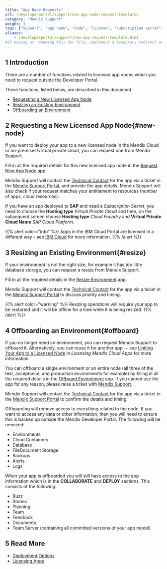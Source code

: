 ```yaml
---
title: "App Node Requests"
url: /developerportal/support/new-app-node-request-template/
category: "Mendix Support"
weight: 3
tags: ["Support", "app node", "node", "license", "subscription secret"]
aliases:
    - /developerportal/support/new-app-request-template.html
#If moving or renaming this doc file, implement a temporary redirect and let the respective team know they should update the URL in the product. See Mapping to Products for more details.
---
```


## 1 Introduction

There are a number of functions related to licensed app nodes which you need to request outside the Developer Portal.

These functions, listed below, are described in this document.

* [Requesting a New Licensed App Node](#new-node)
* [Resizing an Existing Environment](#resize)
* [Offboarding an Environment](#offboard)

## 2 Requesting a New Licensed App Node{#new-node}

If you want to deploy your app to a new licensed node in the Mendix Cloud or on-premises/virtual private cloud, you can request one from Mendix Support.

Fill in all the required details for this new licensed app node in the [Request New App Node](https://newnode.mendix.com/) app.

Mendix Support will contact the [Technical Contact](/developerportal/collaborate/app-roles/#technical-contact) for the app via a ticket in the [Mendix Support Portal](https://support.mendix.com), and provide the app details. Mendix Support will also check if your request matches your entitlement to resources (number of apps, cloud resources).

If you have an app deployed to **SAP** and need a *Subscription Secret*, you need to choose the **Hosting type** *Virtual Private Cloud* and then, on the subsequent screen choose **Hosting type** *Cloud Foundry* and **Virtual Private Cloud Name** *SAP Cloud Platform*.  

{{% alert color="info" %}}
Apps in the IBM Cloud Portal are licensed in a different way – see [IBM Cloud](/developerportal/deploy/ibm-cloud/) for more information.
{{% /alert %}}

## 3 Resizing an Existing Environment{#resize}

If your environment is not the right size, for example it has too little database storage, you can request a resize from Mendix Support.

Fill in all the required details in the [Resize Environment](https://resize.mendix.com/index.html) app.

Mendix Support will contact the [Technical Contact](/developerportal/collaborate/app-roles/#technical-contact) for the app via a ticket in the [Mendix Support Portal](https://support.mendix.com) to discuss priority and timing.

{{% alert color="warning" %}}
Resizing operations will require your app to be restarted and it will be offline for a time while it is being resized.
{{% /alert %}}

## 4 Offboarding an Environment{#offboard}

If you no longer need an environment, you can request Mendix Support to offboard it. Alternatively, you can reuse it for another app — see [Linking Your App to a Licensed Node](/developerportal/deploy/licensing-apps/#licensed-node) in *Licensing Mendix Cloud Apps* for more information.

You can offboard a single environment or an entire node (all three of the test, acceptance, and production environments for example) by filling in all the required details in the [Offboard Environment](https://offboard.mendix.com/index.html) app. If you cannot use the app for any reason, please raise a ticket with [Mendix Support](https://support.mendix.com).

Mendix Support will contact the [Technical Contact](/developerportal/collaborate/app-roles/#technical-contact) for the app via a ticket in the [Mendix Support Portal](https://support.mendix.com) to confirm the details and timing.

Offboarding will remove access to everything related to the node. If you want to access any data or other information, then you will need to ensure this is backed up outside the Mendix Developer Portal. The following will be removed:

* Environments
* Cloud Containers
* Database
* FileDocument Storage
* Backups
* Alerts
* Logs

When your app is offboarded you will still have access to the app information which is in the **COLLABORATE** and **DEPLOY** sections. This consists of the following:

* Buzz
* Stories
* Planning
* Team
* Feedback
* Documents
* Team Server (containing all committed versions of your app model)

## 5 Read More

* [Deployment Options](/developerportal/deploy/)
* [Licensing Apps](/developerportal/deploy/licensing-apps-outside-mxcloud/)
